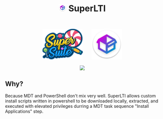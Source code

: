<h1 align="center">
 <img height="25" src="https://raw.githubusercontent.com/belowaverage-org/SuperLTI/master/SuperLTIAssets/logo.svg">
 SuperLTI
</h1>
<br>

<p align="center">
 <img height="100" src="https://raw.githubusercontent.com/krisdb2009/documentation/master/images/supersweet.png">
 &nbsp;&nbsp;&nbsp;&nbsp;&nbsp;
 <img height="100" src="https://raw.githubusercontent.com/belowaverage-org/SuperLTI/master/SuperLTIAssets/logo.svg">
 <br><br>
 <img src="https://raw.githubusercontent.com/krisdb2009/documentation/master/images/superlti.gif">
</p>


<h2>Why?</h2>
Because MDT and PowerShell don't mix very well.
SuperLTI allows custom install scripts written in powershell to be downloaded locally, extracted, and executed with elevated privileges durring a MDT task sequence "Install Applications" step.
